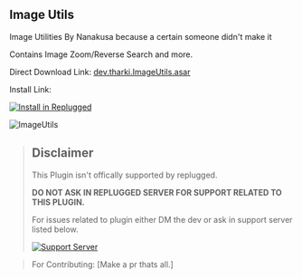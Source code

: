 ## Image Utils

Image Utilities By Nanakusa because a certain someone didn't make it

Contains Image Zoom/Reverse Search and more.

Direct Download Link: [dev.tharki.ImageUtils.asar](https://github.com/Yofukashi-No/ImageUtils/releases/latest/download/dev.tharki.ImageUtils.asar)

Install Link:

[![Install in Replugged](https://img.shields.io/badge/-Install%20in%20Replugged-blue?style=for-the-badge&logo=none)](https://replugged.dev/install?identifier=Yofukashi-No/ImageUtils&source=github)

![ImageUtils](https://i.imgur.com/2HgeCgl.png)

> ## Disclaimer
>
> This Plugin isn't offically supported by replugged.
>
>**DO NOT ASK IN REPLUGGED SERVER FOR SUPPORT RELATED TO THIS PLUGIN.**
>
> For issues related to plugin either DM the dev or ask in support server listed below.
>
>
> [![Support Server](https://discordapp.com/api/guilds/919649417005506600/widget.png?style=banner3)](https://discord.gg/SgKSKyh9gY)




> For Contributing: [Make a pr thats all.]


